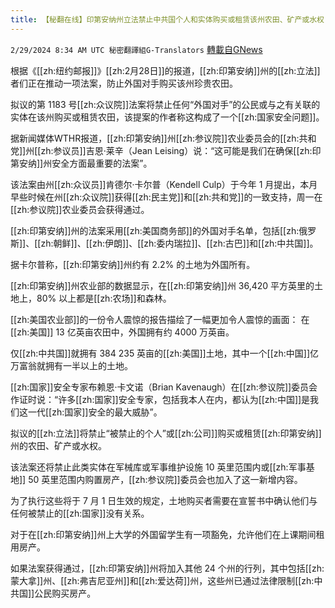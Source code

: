 ```yaml
---
title: 【秘翻在线】印第安纳州立法禁止中共国个人和实体购买或租赁该州农田、矿产或水权
---
```

`2/29/2024 8:34 AM UTC 秘密翻譯組G-Translators` [轉載自GNews](https://gnews.org/articles/2352250)

根据《[[zh:纽约邮报]]》[[zh:2月28日]]的报道，[[zh:印第安纳]]州的[[zh:立法]]者们正在推动一项法案，防止外国对手购买该州珍贵农田。

拟议的第 1183 号[[zh:众议院]]法案将禁止任何“外国对手”的公民或与之有关联的实体在该州购买或租赁农田，该提案的作者称这构成了一个[[zh:国家安全问题]]。

据新闻媒体WTHR报道，[[zh:印第安纳]]州[[zh:参议院]]农业委员会的[[zh:共和党]]州[[zh:参议员]]吉恩·莱辛（Jean Leising）说：“这可能是我们在确保[[zh:印第安纳]]州安全方面最重要的法案”。

该法案由州[[zh:众议员]]肯德尔·卡尔普（Kendell Culp）于今年 1 月提出，本月早些时候在州[[zh:众议院]]获得[[zh:民主党]]和[[zh:共和党]]的一致支持，周一在[[zh:参议院]]农业委员会获得通过。

[[zh:印第安纳]]州的法案采用[[zh:美国商务部]]的外国对手名单，包括[[zh:俄罗斯]]、[[zh:朝鲜]]、[[zh:伊朗]]、[[zh:委内瑞拉]]、[[zh:古巴]]和[[zh:中共国]]。

据卡尔普称，[[zh:印第安纳]]州约有 2.2% 的土地为外国所有。

[[zh:印第安纳]]州农业部的数据显示，在[[zh:印第安纳]]州 36,420 平方英里的土地上，80% 以上都是[[zh:农场]]和森林。

[[zh:美国农业部]]的一份令人震惊的报告描绘了一幅更加令人震惊的画面： 在[[zh:美国]] 13 亿英亩农田中，外国拥有约 4000 万英亩。

仅[[zh:中共国]]就拥有 384 235 英亩的[[zh:美国]]土地，其中一个[[zh:中国]]亿万富翁就拥有一半以上的土地。

[[zh:国家]]安全专家布赖恩·卡文诺（Brian Kavenaugh）在[[zh:参议院]]委员会作证时说：“许多[[zh:国家]]安全专家，包括我本人在内，都认为[[zh:中国]]是我们这一代[[zh:国家]]安全的最大威胁”。

拟议的[[zh:立法]]将禁止“被禁止的个人”或[[zh:公司]]购买或租赁[[zh:印第安纳]]州的农田、矿产或水权。

该法案还将禁止此类实体在军械库或军事维护设施 10 英里范围内或[[zh:军事基地]] 50 英里范围内购置房产，[[zh:参议院]]委员会也加入了这一新增内容。

为了执行这些将于 7 月 1 日生效的规定，土地购买者需要在宣誓书中确认他们与任何被禁止的[[zh:国家]]没有关系。

对于在[[zh:印第安纳]]州上大学的外国留学生有一项豁免，允许他们在上课期间租用房产。

如果法案获得通过，[[zh:印第安纳]]州将加入其他 24 个州的行列，其中包括[[zh:蒙大拿]]州、[[zh:弗吉尼亚州]]和[[zh:爱达荷]]州，这些州已通过法律限制[[zh:中共国]]公民购买房产。
